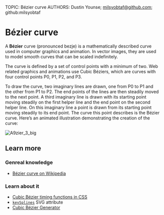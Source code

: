TOPIC: Bézier curve
AUTHORS: Dustin Younse; milsyobtaf@github.com; github:milsyobtaf

# Bézier curve

A **Bézier** curve (pronounced bezje) is a mathematically described curve used in computer graphics
and animation. In vector images, they are used to model smooth curves that can be scaled indefinitely.

The curve is defined by a set of control points with a minimum of two. Web related graphics and
animations use Cubic Béziers, which are curves with four control points P0, P1, P2, and P3.

To draw the curve, two imaginary lines are drawn, one from P0 to P1 and the other from P1 to P2.
The end points of the lines are then steadily moved to the next point. A third imaginary line is
drawn with its starting point moving steadily on the first helper line and the end point on the
second helper line. On this imaginary line a point is drawn from its starting point moving steadily
to its end point. The curve this point describes is the Bézier curve. Hereʼs an animated
illustration demonstrating the creation of the curve:

![A9zier_3_big](https://upload.wikimedia.org/wikipedia/commons/d/db/B%C3%A9zier_3_big.gif)

## Learn more

### Genreal knowledge

- [Bézier curve on Wikipedia](https://en.wikipedia.org/wiki/B%C3%A9zier_curve)

### Learn about it

- [Cubic Bézier timing functions in CSS](https://wiki.developer.mozilla.org/en-US/docs/Web/CSS/timing-function#The_cubic-bezier()_class_of_timing_functions)
- [`keySplines`](https://wiki.developer.mozilla.org/en-US/docs/Web/SVG/Attribute/keySplines) SVG attribute
- [Cubic Bézier Generator](https://wiki.developer.mozilla.org/en-US/docs/Web/CSS/Tools/Cubic_Bezier_Generator)
